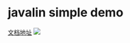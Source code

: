 # javalin simple demo

[文档地址]([/assets/images/tux.png](https://javalin.io/documentation#getting-started))
![](https://javalin.io/img/logo.svg)